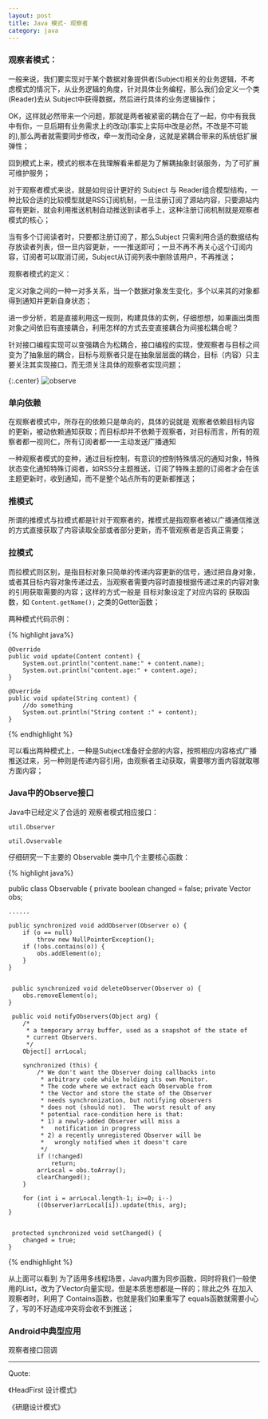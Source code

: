 ```yaml
---
layout: post
title: Java 模式- 观察者
category: java
---
```


### 观察者模式：

一般来说，我们要实现对于某个数据对象提供者(Subject)相关的业务逻辑，不考虑模式的情况下，从业务逻辑的角度，针对具体业务编程，那么我们会定义一个类 (Reader)去从 Subject中获得数据，然后进行具体的业务逻辑操作；

OK，这样就必然带来一个问题，那就是两者被紧密的耦合在了一起，你中有我我中有你，一旦后期有业务需求上的改动(事实上实际中改是必然，不改是不可能的),那么两者就需要同步修改，牵一发而动全身，这就是紧耦合带来的系统低扩展弹性；

回到模式上来，模式的根本在我理解看来都是为了解耦抽象封装服务，为了可扩展可维护服务；

对于观察者模式来说，就是如何设计更好的 Subject 与 Reader组合模型结构，一种比较合适的比较模型就是RSS订阅机制，一旦注册订阅了源站内容，只要源站内容有更新，就会利用推送机制自动推送到读者手上，这种注册订阅机制就是观察者模式的核心；

当有多个订阅读者时，只要都注册订阅了，那么Subject 只需利用合适的数据结构存放读者列表，但一旦内容更新，一一推送即可；一旦不再不再关心这个订阅内容，订阅者可以取消订阅，Subject从订阅列表中删除该用户，不再推送；

观察者模式的定义：

定义对象之间的一种一对多关系，当一个数据对象发生变化，多个以来其的对象都得到通知并更新自身状态；

进一步分析，若是直接利用这一规则，构建具体的实例，仔细想想，如果画出类图对象之间依旧有直接耦合，利用怎样的方式去变直接耦合为间接松耦合呢？

针对接口编程实现可以变强耦合为松耦合，接口编程的实现，使观察者与目标之间变为了抽象层的耦合，目标与观察者只是在抽象层层面的耦合，目标（内容）只主要关注其实现接口，而无须关注具体的观察者实现问题；

{:.center}
![observe](http://javaclee.com/assets%2Fimg%2F20160117%2Fobserve.png)


### 单向依赖

在观察者模式中，所存在的依赖只是单向的，具体的说就是 观察者依赖目标内容的更新，被动依赖通知获取；而目标却并不依赖于观察者，对目标而言，所有的观察者都一视同仁，所有订阅者都一一主动发送广播通知

一种观察者模式的变种，通过目标控制，有意识的控制特殊情况的通知对象，特殊状态变化通知特殊订阅者，如RSS分主题推送，订阅了特殊主题的订阅者才会在该主题更新时，收到通知，而不是整个站点所有的更新都推送；

### 推模式

所谓的推模式与拉模式都是针对于观察者的，推模式是指观察者被以广播通信推送的方式直接获取了内容读取全部或者部分更新，而不管观察者是否真正需要；

 
### 拉模式

而拉模式则区别，是指目标对象只简单的传递内容更新的信号，通过把自身对象，或者其目标内容对象传递过去，当观察者需要内容时直接根据传递过来的内容对象的引用获取需要的内容；这样的方式一般是 目标对象设定了对应内容的 获取函数，如 `Content.getName();` 之类的Getter函数；



两种模式代码示例：

{%  highlight java%}
    
    @Override
    public void update(Content content) {
        System.out.println("content.name:" + content.name);
        System.out.println("content.age:" + content.age);
    }

    @Override
    public void update(String content) {
        //do something
        System.out.println("String content :" + content);
    }

{% endhighlight %}

可以看出两种模式上，一种是Subject准备好全部的内容，按照相应内容格式广播推送过来，另一种则是传递内容引用，由观察者主动获取，需要哪方面内容就取哪方面内容；

### Java中的Observe接口

Java中已经定义了合适的 观察者模式相应接口：

`util.Observer`

`util.Ovservable`


仔细研究一下主要的 Observable 类中几个主要核心函数：

{%  highlight java%}

public class Observable {
    private boolean changed = false;
    private Vector<Observer> obs;

    ......

    public synchronized void addObserver(Observer o) {
        if (o == null)
            throw new NullPointerException();
        if (!obs.contains(o)) {
            obs.addElement(o);
        }
    }


     public synchronized void deleteObserver(Observer o) {
        obs.removeElement(o);
    }

     public void notifyObservers(Object arg) {
        /*
         * a temporary array buffer, used as a snapshot of the state of
         * current Observers.
         */
        Object[] arrLocal;

        synchronized (this) {
            /* We don't want the Observer doing callbacks into
             * arbitrary code while holding its own Monitor.
             * The code where we extract each Observable from
             * the Vector and store the state of the Observer
             * needs synchronization, but notifying observers
             * does not (should not).  The worst result of any
             * potential race-condition here is that:
             * 1) a newly-added Observer will miss a
             *   notification in progress
             * 2) a recently unregistered Observer will be
             *   wrongly notified when it doesn't care
             */
            if (!changed)
                return;
            arrLocal = obs.toArray();
            clearChanged();
        }

        for (int i = arrLocal.length-1; i>=0; i--)
            ((Observer)arrLocal[i]).update(this, arg);
    }


     protected synchronized void setChanged() {
        changed = true;
    }


{% endhighlight %}

从上面可以看到 为了适用多线程场景，Java内置为同步函数，同时将我们一般使用的List，改为了Vector向量实现，但是本质思想都是一样的；除此之外 在加入观察者时，利用了 Contains函数，也就是我们如果重写了 equals函数就需要小心了，写的不好造成冲突将会收不到推送；



### Android中典型应用

观察者接口回调




---

Quote:

《HeadFirst 设计模式》

《研磨设计模式》


